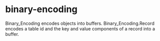 # binary-encoding
Binary_Encoding encodes objects into buffers. Binary_Encoding.Record encodes a table id and the key and value components of a record into a buffer.
